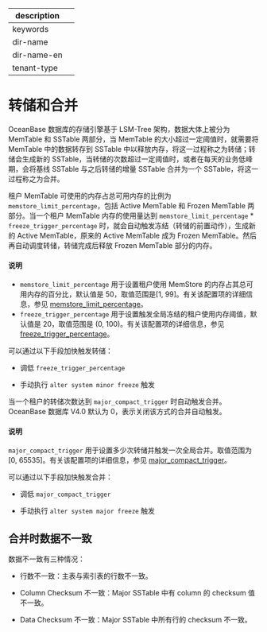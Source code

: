 |description||
|---|---|
|keywords||
|dir-name||
|dir-name-en||
|tenant-type||

# 转储和合并

OceanBase 数据库的存储引擎基于 LSM-Tree 架构，数据大体上被分为 MemTable 和 SSTable 两部分，当 MemTable 的大小超过一定阈值时，就需要将 MemTable 中的数据转存到 SSTable 中以释放内存，将这一过程称之为转储；转储会生成新的 SSTable，当转储的次数超过一定阈值时，或者在每天的业务低峰期，会将基线 SSTable 与之后转储的增量  SSTable 合并为一个 SSTable，将这一过程称之为合并。


租户 MemTable 可使用的内存占总可用内存的比例为 `memstore_limit_percentage`，包括 Active MemTable 和 Frozen MemTable 两部分。当一个租户 MemTable 内存的使用量达到 `memstore_limit_percentage` * `freeze_trigger_percentage` 时，就会自动触发冻结（转储的前置动作），生成新的 Active MemTable，原来的 Active MemTable 成为 Frozen MemTable。然后再自动调度转储，转储完成后释放 Frozen MemTable 部分的内存。

<main id="notice" type='explain'>
    <h4>说明</h4>
    <ul>
    <li><code>memstore_limit_percentage</code> 用于设置租户使用 MemStore 的内存占其总可用内存的百分比，默认值是 50，取值范围是[1, 99]。有关该配置项的详细信息，参见 <a href="../../../700.reference/800.configuration-items-and-system-variables/100.system-configuration-items/300.cluster-level-configuration-items/13900.memstore_limit_percentage.md">memstore_limit_percentage</a>。</li>
    <li><code>freeze_trigger_percentage</code> 用于设置触发全局冻结的租户使用内存阈值，默认值是 20，取值范围是 (0, 100)。有关该配置项的详细信息，参见 <a href="../../../700.reference/800.configuration-items-and-system-variables/100.system-configuration-items/400.tenant-level-configuration-items/5400.freeze_trigger_percentage.md">freeze_trigger_percentage</a>。</li>
    </ul>
</main>

可以通过以下手段加快触发转储：

* 调低 `freeze_trigger_percentage`

* 手动执行 `alter system minor freeze` 触发

当一个租户的转储次数达到 `major_compact_trigger` 时自动触发合并。OceanBase 数据库 V4.0 默认为 0，表示关闭该方式的合并自动触发。

<main id="notice" type='explain'>
    <h4>说明</h4>
    <p><code>major_compact_trigger</code> 用于设置多少次转储并触发一次全局合并。取值范围为 [0, 65535]。有关该配置项的详细信息，参见 <a href="../../../700.reference/800.configuration-items-and-system-variables/100.system-configuration-items/400.tenant-level-configuration-items/1800.major_compact_trigger.md">major_compact_trigger</a>。</p>
</main>

可以通过以下手段加快触发合并：

* 调低 `major_compact_trigger`

* 手动执行 `alter system major freeze` 触发

## 合并时数据不一致

数据不一致有三种情况：

* 行数不一致：主表与索引表的行数不一致。

* Column Checksum 不一致：Major SSTable 中有 column 的 checksum 值不一致。

* Data Checksum 不一致：Major SSTable 中所有行的 checksum 不一致。

